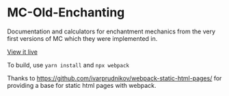 # MC-Old-Enchanting
Documentation and calculators for enchantment mechanics from the very first versions of MC which they were implemented in.

[View it live](https://eiim.github.io/MC-Old-Enchanting/)

To build, use `yarn install` and `npx webpack`

Thanks to https://github.com/ivarprudnikov/webpack-static-html-pages/ for providing a base for static html pages with webpack.

